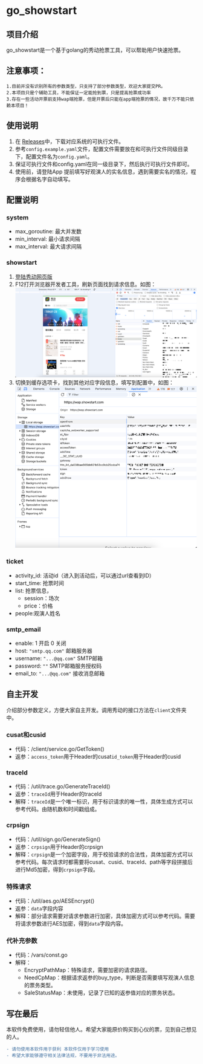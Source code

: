 # go_showstart
## 项目介绍
go_showstart是一个基于golang的秀动抢票工具，可以帮助用户快速抢票。

## 注意事项：
    1.目前并没有识别所有的参数类型，只支持了部分参数类型，欢迎大家提交PR。
    2.本项目只是个辅助工具，不能保证一定能抢到票，只是提高抢票成功率
    3.存在一些活动开票前支持wap端抢票，但是开票后只能在app端抢票的情况，故千万不能只依赖本项目！

## 使用说明
1. 在 [Releases](https://github.com/staparx/go_showstart/releases)中，下载对应系统的可执行文件。
2. 参考`config.example.yaml`文件，配置文件需要放在和可执行文件同级目录下，配置文件名为`config.yaml`。
3. 保证可执行文件和config.yaml在同一级目录下，然后执行可执行文件即可。
4. 使用前，请登陆App 提前填写好观演人的实名信息，遇到需要实名的情况，程序会根据名字自动填写。

## 配置说明

### system
- max_goroutine: 最大并发数
- min_interval: 最小请求间隔
- max_interval: 最大请求间隔

### showstart
1. [登陆秀动网页版](https://wap.showstart.com)
2. F12打开浏览器开发者工具，刷新页面找到请求信息。如图：
![img.png](./docs/img.png)
3. 切换到缓存选项卡，找到其他对应字段信息，填写到配置中，如图：
![img_1.png](docs/img_1.png)


### ticket
- activity_id: 活动id（进入到活动后，可以通过url查看到ID）
- start_time: 抢票时间
- list: 抢票信息，
  - session：场次
  - price：价格
- people:观演人姓名


### smtp_email
- enable: 1 开启 0 关闭
- host: `"smtp.qq.com"` 邮箱服务器
- username: `"...@qq.com"` SMTP邮箱
- password: `""`  SMTP邮箱服务授权码
- email_to: `"...@qq.com"` 接收消息邮箱


## 自主开发
介绍部分参数定义，方便大家自主开发。调用秀动的接口方法在`client`文件夹中。
### cusat和cusid
- 代码：/client/service.go/GetToken()
- 返参：`access_token`用于Header的cusat`id_token`用于Header的cusid

### traceId
- 代码：/util/trace.go/GenerateTraceId()
- 返参：`traceId`用于Header的traceId
- 解释：`traceId`是一个唯一标识，用于标识请求的唯一性，具体生成方式可以参考代码。由随机数和时间戳组成。

### crpsign
- 代码：/util/sign.go/GenerateSign()
- 返参：`crpsign`用于Header的crpsign
- 解释：`crpsign`是一个加密字段，用于校验请求的合法性，具体加密方式可以参考代码。每次请求时都需要将cusat、cusid、traceId、path等字段拼接后进行Md5加密，得到`crpsign`字段。

### 特殊请求
- 代码：/util/aes.go/AESEncrypt()
- 返参：`data`字段内容
- 解释：部分请求需要对请求参数进行加密，具体加密方式可以参考代码。需要将请求参数进行AES加密，得到`data`字段内容。

### 代补充参数
- 代码：/vars/const.go
- 解释：
  - EncryptPathMap：特殊请求，需要加密的请求路径。
  - NeedCpMap：根据请求返参的buy_type，判断是否需要填写观演人信息的票务类型。
  - SaleStatusMap：未使用，记录了已知的返参值对应的票务状态。


## 写在最后
本软件免费使用，请勿轻信他人。希望大家能原价购买到心仪的票，见到自己想见的人。

```diff
- 请勿使用本软件用于获利 本软件仅用于学习使用
- 希望大家能够遵守相关法律法规，不要用于非法用途。
```